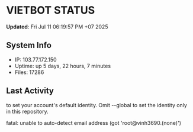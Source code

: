 # VIETBOT STATUS
**Updated**: Fri Jul 11 06:19:57 PM +07 2025

## System Info
- IP: 103.77.172.150
- Uptime: up 5 days, 22 hours, 7 minutes
- Files: 17286

## Last Activity

to set your account's default identity.
Omit --global to set the identity only in this repository.

fatal: unable to auto-detect email address (got 'root@vinh3690.(none)')
